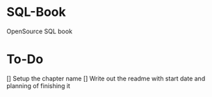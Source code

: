 # SQL-Book
OpenSource SQL book

# To-Do
[] Setup the chapter name
[] Write out the readme with start date and planning of finishing it
